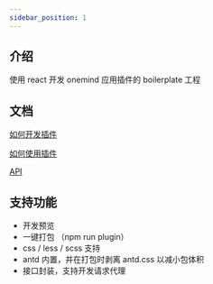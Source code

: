 ```yaml
---
sidebar_position: 1
---
```


## 介绍

使用 react 开发 onemind 应用插件的 boilerplate 工程

## 文档

[如何开发插件](/docs/开发插件)

[如何使用插件](/docs/使用插件)

[API](/docs/API)

## 支持功能

* 开发预览
* 一键打包 （npm run plugin）
* css / less / scss 支持
* antd 内置，并在打包时剥离 antd.css 以减小包体积
* 接口封装，支持开发请求代理
